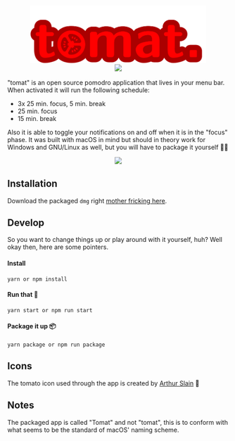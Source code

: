 <div align="center">
  <img src="logo.png" width="400">
</div>

<div align="center">
  <img src="https://img.shields.io/badge/License-MIT-yellow.svg">
</div>

"tomat" is an open source pomodro application that lives in your menu bar. When activated it will run the following schedule:

- 3x 25 min. focus, 5 min. break
- 25 min. focus
- 15 min. break

Also it is able to toggle your notifications on and off when it is in the "focus" phase. It was built with macOS in mind but should in theory work for Windows and GNU/Linux as well, but you will have to package it yourself :man_shrugging:



<div align="center">
  <img src="show-and-tell.gif">
</div>



## Installation

Download the packaged `dmg` right [mother fricking here](https://github.com/Westh/tomat/releases).

## Develop

So you want to change things up or play around with it yourself, huh? Well okay then, here are some pointers.

#### Install 

```
yarn or npm install
```

#### Run that :shit:
```
yarn start or npm run start
```

#### Package it up 📦
```
yarn package or npm run package
```

## Icons

The tomato icon used through the app is created by [Arthur Slain](https://thenounproject.com/ArtZ91/) :tada:

## Notes

The packaged app is called "Tomat" and not "tomat", this is to conform with what seems to be the standard of macOS' naming scheme.
